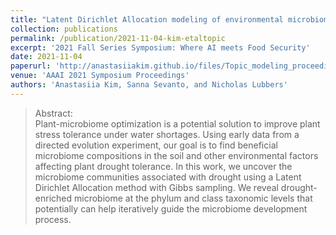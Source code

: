```yaml
---
title: "Latent Dirichlet Allocation modeling of environmental microbiomes"
collection: publications
permalink: /publication/2021-11-04-kim-etaltopic
excerpt: '2021 Fall Series Symposium: Where AI meets Food Security' 
date: 2021-11-04
paperurl: 'http://anastasiiakim.github.io/files/Topic_modeling_proceeding.pdf'
venue: 'AAAI 2021 Symposium Proceedings'
authors: 'Anastasiia Kim, Sanna Sevanto, and Nicholas Lubbers'
---
```


>Abstract: <br/> Plant-microbiome optimization is a potential solution to improve plant stress tolerance under water shortages. Using early data from a directed evolution experiment, our goal is to find beneficial microbiome compositions in the soil and other environmental factors affecting plant drought tolerance. In this work, we uncover the microbiome communities associated with drought using a Latent Dirichlet Allocation
method with Gibbs sampling. We reveal drought-enriched microbiome at the phylum and class taxonomic levels that potentially can help iteratively guide the microbiome development process.
